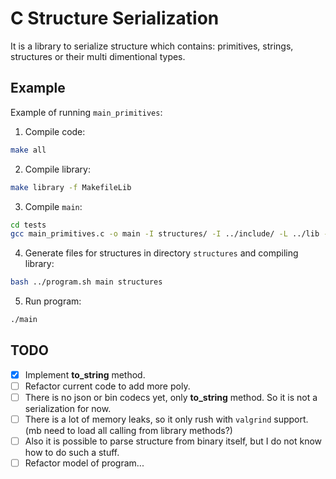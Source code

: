 # C Structure Serialization

It is a library to serialize structure which contains: primitives, strings, structures or their multi dimentional types.

## Example

Example of running `main_primitives`:
1. Compile code:
```bash
make all
```
2. Compile library:
```bash
make library -f MakefileLib
```
3. Compile `main`:
```bash
cd tests
gcc main_primitives.c -o main -I structures/ -I ../include/ -L ../lib -lcstructureserialization -ldl -lcrypto -g
```
4. Generate files for structures in directory `structures` and compiling library:
``` bash
bash ../program.sh main structures
```
5. Run program:
```bash
./main
```

## TODO
 - [x] Implement **to_string** method.
 - [ ] Refactor current code to add more poly.
 - [ ] There is no json or bin codecs yet, only **to_string** method. So it is not a serialization for now.
 - [ ] There is a lot of memory leaks, so it only rush with `valgrind` support. (mb need to load all calling from library methods?)
 - [ ] Also it is possible to parse structure from binary itself, but I do not know how to do such a stuff.
 - [ ] Refactor model of program...
